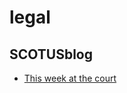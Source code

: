 # legal

## SCOTUSblog
- [This week at the court](http://www.scotusblog.com/2016/10/this-week-at-the-court-234/)


